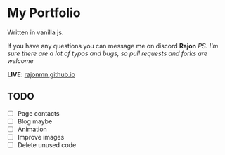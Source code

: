 # My Portfolio #
Written in vanilla js.

If you have any questions you can message me on discord **Rajon**
*PS. I'm sure there are a lot of typos and bugs, so pull requests and forks are welcome*  


**LIVE**: [rajonmn.github.io](https://webcreative.us)

## TODO ##
- [ ] Page contacts
- [ ] Blog maybe
- [ ] Animation
- [ ] Improve images
- [ ] Delete unused code
